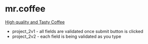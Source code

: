 # mr.coffee

[High quality and Tasty Coffee](https://hi-i-am-ana.github.io/mr.coffee/index.html)

- project_2v1 - all fields are validated once submit button is clicked
- project_2v2 - each field is being validated as you type
